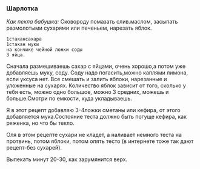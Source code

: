### Шарлотка

*Как пекла бабушка:*
Cковороду помазать слив.маслом, засыпать размолотыми сухарями или печеньем, нарезать яблок.

	1стакансахара
	1стакан муки
	на кончике чейной ложки соды
	3 яйца. 

Сначала размешиваешь сахар с яйцами, очень хорошо,а потом уже добавляешь муку, соду.
Соду надо погасить,можно каплями лимона, если уксуса нет.
Все смешать и залить яблоки, нарезанные и уложенные на сухарях. Количество яблок
зависит от того, сколько у тебя есть, можно одно большое, можно 3 средних, можешь и больше.Смотри по емкости, куда укладываешь.   

Я в этот рецепт добавляю 3-4ложки сметаны или кефира, от этого добавляется мука.Состояние теста должно быть погуще кефира, как ряженка, но что бы текло. 

Оля в этом рецепте сухари не кладет, а наливает немного теста на протвинь, потом яблоки, потом опять тесто (в
интернете тоже так дают рецепт-без сухарей).

Выпекать минут 20-30, как зарумянится верх.
